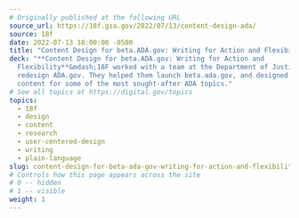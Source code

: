 ```yaml
---
# Originally published at the following URL
source_url: https://18f.gsa.gov/2022/07/13/content-design-ada/
source: 18f
date: 2022-07-13 18:00:00 -0500
title: "Content Design for beta.ADA.gov: Writing for Action and Flexibility"
deck: "**Content Design for beta.ADA.gov: Writing for Action and
  Flexibility**&mdash;18F worked with a team at the Department of Justice to
  redesign ADA.gov. They helped them launch beta.ada.gov, and designed new
  content for some of the most sought-after ADA topics."
# See all topics at https://digital.gov/topics
topics:
  - 18f
  - design
  - content
  - research
  - user-centered-design
  - writing
  - plain-language
slug: content-design-for-beta-ada-gov-writing-for-action-and-flexibility
# Controls how this page appears across the site
# 0 -- hidden
# 1 -- visible
weight: 1
---
```

